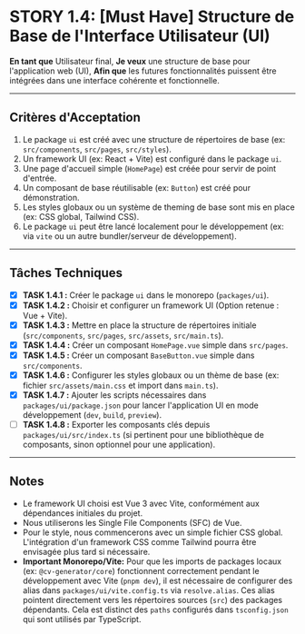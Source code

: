 # STORY 1.4: [Must Have] Structure de Base de l'Interface Utilisateur (UI)

**En tant que** Utilisateur final,
**Je veux** une structure de base pour l'application web (UI),
**Afin que** les futures fonctionnalités puissent être intégrées dans une interface cohérente et fonctionnelle.

---

## Critères d'Acceptation

1.  Le package `ui` est créé avec une structure de répertoires de base (ex: `src/components`, `src/pages`, `src/styles`).
2.  Un framework UI (ex: React + Vite) est configuré dans le package `ui`.
3.  Une page d'accueil simple (`HomePage`) est créée pour servir de point d'entrée.
4.  Un composant de base réutilisable (ex: `Button`) est créé pour démonstration.
5.  Les styles globaux ou un système de theming de base sont mis en place (ex: CSS global, Tailwind CSS).
6.  Le package `ui` peut être lancé localement pour le développement (ex: via `vite` ou un autre bundler/serveur de développement).

---

## Tâches Techniques

-   [X] **TASK 1.4.1 :** Créer le package `ui` dans le monorepo (`packages/ui`).
-   [X] **TASK 1.4.2 :** Choisir et configurer un framework UI (Option retenue : Vue + Vite).
-   [X] **TASK 1.4.3 :** Mettre en place la structure de répertoires initiale (`src/components`, `src/pages`, `src/assets`, `src/main.ts`).
-   [X] **TASK 1.4.4 :** Créer un composant `HomePage.vue` simple dans `src/pages`.
-   [X] **TASK 1.4.5 :** Créer un composant `BaseButton.vue` simple dans `src/components`.
-   [X] **TASK 1.4.6 :** Configurer les styles globaux ou un thème de base (ex: fichier `src/assets/main.css` et import dans `main.ts`).
-   [X] **TASK 1.4.7 :** Ajouter les scripts nécessaires dans `packages/ui/package.json` pour lancer l'application UI en mode développement (`dev`, `build`, `preview`).
-   [ ] **TASK 1.4.8 :** Exporter les composants clés depuis `packages/ui/src/index.ts` (si pertinent pour une bibliothèque de composants, sinon optionnel pour une application).

---

## Notes

-   Le framework UI choisi est Vue 3 avec Vite, conformément aux dépendances initiales du projet.
-   Nous utiliserons les Single File Components (SFC) de Vue.
-   Pour le style, nous commencerons avec un simple fichier CSS global. L'intégration d'un framework CSS comme Tailwind pourra être envisagée plus tard si nécessaire.
-   **Important Monorepo/Vite:** Pour que les imports de packages locaux (ex: `@cv-generator/core`) fonctionnent correctement pendant le développement avec Vite (`pnpm dev`), il est nécessaire de configurer des alias dans `packages/ui/vite.config.ts` via `resolve.alias`. Ces alias pointent directement vers les répertoires sources (`src`) des packages dépendants. Cela est distinct des `paths` configurés dans `tsconfig.json` qui sont utilisés par TypeScript.
